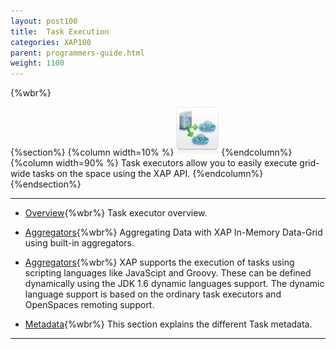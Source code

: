 ```yaml
---
layout: post100
title:  Task Execution
categories: XAP100
parent: programmers-guide.html
weight: 1100
---
```


{%wbr%}

{%section%}
{%column width=10% %}
![executor.png](/attachment_files/subject/executor.png)
{%endcolumn%}
{%column width=90% %}
Task executors allow you to easily execute grid-wide tasks on the space using the XAP API.
{%endcolumn%}
{%endsection%}

<hr/>


- [Overview](./task-execution-over-the-space.html){%wbr%}
Task executor overview.

- [Aggregators](./aggregators.html){%wbr%}
Aggregating Data with XAP In-Memory Data-Grid using built-in aggregators.

- [Aggregators](./dynamic-language-tasks.html){%wbr%}
XAP supports the execution of tasks using scripting languages like JavaScipt and Groovy. These can be defined dynamically using the JDK 1.6 dynamic languages support. The dynamic language support is based on the ordinary task executors and OpenSpaces remoting support.


- [Metadata](./task-metadata.html){%wbr%}
This section explains the different Task metadata.
<hr/>
